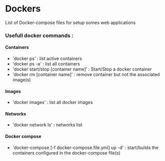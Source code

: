 # Dockers

List of Docker-compose files for setup somes web applications

### Usefull docker commands : 
#### Containers
- 'docker ps' : list active containers
- 'docker ps -a' : list all containers
- 'docker start/stop [container name]' :  Start/Stop a docker container
- 'docker rm [container name]' : remove container but not the associated image(s)
#### Images
- 'docker images' : list all docker images
#### Networks
- 'docker network ls' : networks list
#### Docker compose
- 'docker-compose [-f docker-compose.file.yml] up -d' : start/builds the containers configured in the docker-compose file(s)
